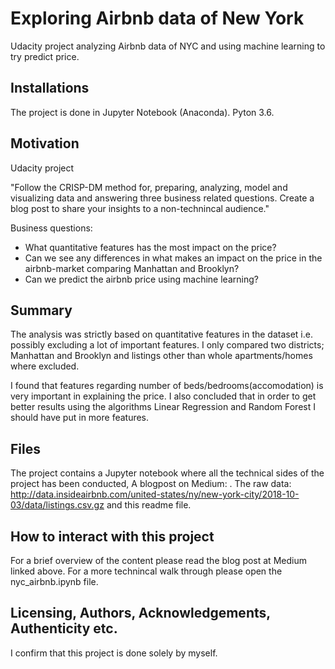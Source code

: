 # Exploring Airbnb data of New York
Udacity project analyzing Airbnb data of NYC and using machine learning to try predict price.

## Installations
The project is done in Jupyter Notebook (Anaconda).
Pyton 3.6.

## Motivation
Udacity project

"Follow the CRISP-DM method for, preparing, analyzing, model and visualizing data and answering three business related questions. Create a blog post to share your insights to a non-technincal audience."

Business questions:

* What quantitative features has the most impact on the price?
* Can we see any differences in what makes an impact on the price in the airbnb-market comparing Manhattan and Brooklyn?
* Can we predict the airbnb price using machine learning?

## Summary
The analysis was strictly based on quantitative features in the dataset i.e. possibly excluding a lot of important features. 
I only compared two districts; Manhattan and Brooklyn and listings other than whole apartments/homes where excluded.

I found that features regarding number of beds/bedrooms(accomodation) is very important in explaining the price. 
I also concluded that in order to get better results using the algorithms Linear Regression and Random Forest I should have put in more features. 

## Files

The project contains a Jupyter notebook where all the technical sides of the project has been conducted, A blogpost on Medium: . The raw data: http://data.insideairbnb.com/united-states/ny/new-york-city/2018-10-03/data/listings.csv.gz and this readme file.

## How to interact with this project

For a brief overview of the content please read the blog post at Medium linked above. For a more technincal walk through please open the nyc_airbnb.ipynb file. 

## Licensing, Authors, Acknowledgements, Authenticity  etc.
I confirm that this project is done solely by myself.
